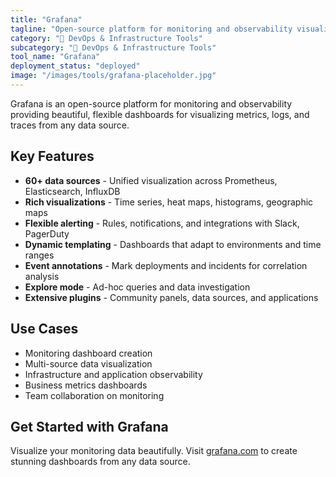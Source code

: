 ```yaml
---
title: "Grafana"
tagline: "Open-source platform for monitoring and observability visualization"
category: "🔧 DevOps & Infrastructure Tools"
subcategory: "🔧 DevOps & Infrastructure Tools"
tool_name: "Grafana"
deployment_status: "deployed"
image: "/images/tools/grafana-placeholder.jpg"
---
```

Grafana is an open-source platform for monitoring and observability providing beautiful, flexible dashboards for visualizing metrics, logs, and traces from any data source.

## Key Features

- **60+ data sources** - Unified visualization across Prometheus, Elasticsearch, InfluxDB
- **Rich visualizations** - Time series, heat maps, histograms, geographic maps
- **Flexible alerting** - Rules, notifications, and integrations with Slack, PagerDuty
- **Dynamic templating** - Dashboards that adapt to environments and time ranges
- **Event annotations** - Mark deployments and incidents for correlation analysis
- **Explore mode** - Ad-hoc queries and data investigation
- **Extensive plugins** - Community panels, data sources, and applications

## Use Cases

- Monitoring dashboard creation
- Multi-source data visualization  
- Infrastructure and application observability
- Business metrics dashboards
- Team collaboration on monitoring

## Get Started with Grafana

Visualize your monitoring data beautifully. Visit [grafana.com](https://grafana.com) to create stunning dashboards from any data source.
